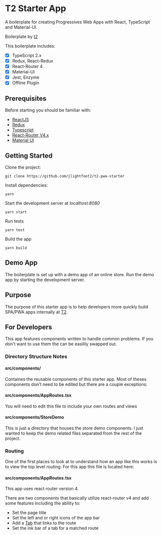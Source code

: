 # T2 Starter App

A boilerplate for creating Progressives Web Apps with React, TypeScript and Material-UI.

Boilerplate by [t2](https://github.com/Telehealth-and-Technology)

This boilerplate includes:
- [x] TypeScript 2.x
- [x] Redux, React-Redux
- [x] React-Router 4
- [x] Material-UI
- [x] Jest, Enzyme
- [x] Offline Plugin

## Prerequisites

Before starting you should be familiar with:

- [ReactJS](https://facebook.github.io/react/) 
- [Redux](http://redux.js.org/) 
- [Typescript](https://www.typescriptlang.org/) 
- [React-Router V4.x](https://reacttraining.com/react-router/core/guides/philosophy) 
- [Material UI](http://www.material-ui.com/#/) 

## Getting Started
Clone the project:

``git clone https://github.com/jlightfoot2/t2-pwa-starter``

Install dependencies:

``yarn``

Start the development server at <i>localhost:8080</i>

``yarn start``

Run tests

``yarn test``

Build the app

``yarn build``

## Demo App

The boilerplate is set up with a demo app of an online store. Run the demo app by starting the development server.

## Purpose

The purpose of this starter app is to help developers more quickly build SPA/PWA apps internally at [T2](https://github.com/Telehealth-and-Technology).

## For Developers

This app features components written to handle common problems. If you don't want
to use them the can be easilily swapped out.

### Directory Structure Notes
#### src/components/

Containes the reusable components of this starter app. Most of theses components
don't need to be edited but there are a couple exceptions:

#### src/components/AppRoutes.tsx

You will need to edit this file to include your own routes and views

#### src/components/StoreDemo

This is just a directory that houses the store demo components. I just wanted to keep
the demo related files separated from the rest of the project.


### Routing

One of the first places to look at to understand how an app like this works is to view
the top level routing. For this app this file is located here:

#### src/components/AppRoutes.tsx

This app uses react router version 4.

There are two components that basically utilize react-router v4 and add some features including the ability to:

- Set the page title
- Set the left and or right icons of the app bar
- Add a [Tab](http://www.material-ui.com/#/components/tabs) that links to the route
- Set the ink bar of a tab for a matched route










